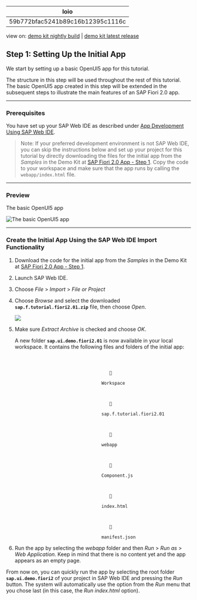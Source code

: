 <!-- loio59b772bfac5241b89c16b12395c1116c -->

| loio |
| -----|
| 59b772bfac5241b89c16b12395c1116c |

<div id="loio">

view on: [demo kit nightly build](https://openui5nightly.hana.ondemand.com/#/topic/59b772bfac5241b89c16b12395c1116c) | [demo kit latest release](https://openui5.hana.ondemand.com/#/topic/59b772bfac5241b89c16b12395c1116c)</div>

## Step 1: Setting Up the Initial App

We start by setting up a basic OpenUI5 app for this tutorial.

The structure in this step will be used throughout the rest of this tutorial. The basic OpenUI5 app created in this step will be extended in the subsequent steps to illustrate the main features of an SAP Fiori 2.0 app.

***

<a name="loio59b772bfac5241b89c16b12395c1116c__section_kbt_wfv_mbb"/>

### Prerequisites

You have set up your SAP Web IDE as described under [App Development Using SAP Web IDE](App_Development_Using_SAP_Web_IDE_13ced94.md).

> Note:
> If your preferred development environment is not SAP Web IDE, you can skip the instructions below and set up your project for this tutorial by directly downloading the files for the initial app from the *Samples* in the Demo Kit at [SAP Fiori 2.0 App - Step 1](https://openui5.hana.ondemand.com/#/sample/sap.f.tutorial.fiori2.01/preview). Copy the code to your workspace and make sure that the app runs by calling the `webapp/index.html` file.
> 
> 

***

<a name="loio59b772bfac5241b89c16b12395c1116c__section_ed2_4dd_lbb"/>

### Preview

   
  
The basic OpenUI5 app<a name="loio59b772bfac5241b89c16b12395c1116c__fig_r1j_pst_mr"/>

 ![](loio613be5aa54644aabbd11fbbb43fd5fcc_HiRes.png "The basic OpenUI5
					app") 

***

<a name="loio59b772bfac5241b89c16b12395c1116c__section_wsp_qvv_mbb"/>

### Create the Initial App Using the SAP Web IDE Import Functionality

1.  Download the code for the initial app from the *Samples* in the Demo Kit at [SAP Fiori 2.0 App - Step 1](https://openui5.hana.ondemand.com/#/sample/sap.f.tutorial.fiori2.01/preview).

2.  Launch SAP Web IDE.

3.  Choose *File* \> *Import* \> *File or Project*

4.  Choose *Browse* and select the downloaded **`sap.f.tutorial.fiori2.01.zip`** file, then choose *Open*.

    ![](loio575893768ad24fba8d155e0dee71ad9c_HiRes.png)

5.  Make sure *Extract Archive* is checked and choose *OK*.

    A new folder **`sap.ui.demo.fiori2.01`** is now available in your local workspace. It contains the following files and folders of the initial app:

    `  
                                           
                                           
                                           
                                           
                                           
                                      Workspace`  
     `     
                                           
                                           
                                           
                                           
                                           
                                      sap.f.tutorial.fiori2.01`  
     `        
                                           
                                           
                                           
                                           
                                           
                                      webapp`  
     `           
                                           
                                           
                                           
                                           
                                           
                                      Component.js`  
     `           
                                           
                                           
                                           
                                           
                                           
                                      index.html`  
     `           
                                           
                                           
                                           
                                           
                                           
                                      manifest.json`  
     

6.  Run the app by selecting the *webapp* folder and then *Run* \> *Run as* \> *Web Application*. Keep in mind that there is no content yet and the app appears as an empty page.


From now on, you can quickly run the app by selecting the root folder **`sap.ui.demo.fiori2`** of your project in SAP Web IDE and pressing the *Run* button. The system will automatically use the option from the *Run* menu that you chose last \(in this case, the *Run index.html* option\).

